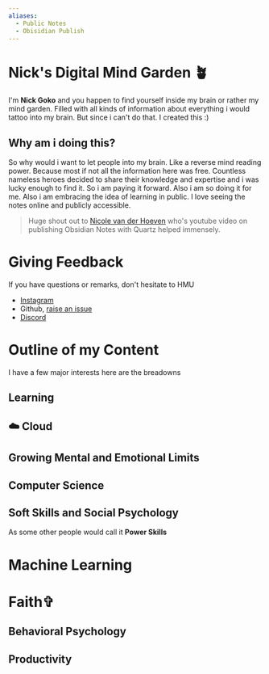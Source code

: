 ```yaml
---
aliases:
  - Public Notes
  - Obisidian Publish
---
```


# Nick's Digital Mind Garden 🪴

I'm **Nick Goko** and you happen to find yourself inside my brain or rather my mind garden. Filled with all kinds of information about everything i would tattoo into my brain. But since i can't do that. I created this :)

## Why am i doing this?
So why would i want to let people into my brain. Like a reverse mind reading power. Because most if not all the information here was free. Countless nameless heroes decided to share their knowledge and expertise and i was lucky enough to find it. So i am paying it forward. Also i am so doing it for me. 
Also i am embracing the idea of learning in public. I love seeing the notes online and publicly accessible. 

> Huge shout out to [Nicole van der Hoeven](https://www.youtube.com/@nicolevdh) who's youtube video on publishing Obsidian Notes with Quartz helped immensely. 
# Giving Feedback
If you have questions or remarks, don't hesitate to HMU
- [Instagram]()
- Github, [raise an issue]()
- [Discord]()

# Outline of my Content
I have a few major interests here are the breadowns
## Learning

## ☁️ Cloud

## Growing Mental and Emotional Limits


## Computer Science


## Soft Skills and Social Psychology
As some other people would call it **Power Skills**

# Machine Learning

# Faith✞

## Behavioral Psychology

## Productivity




